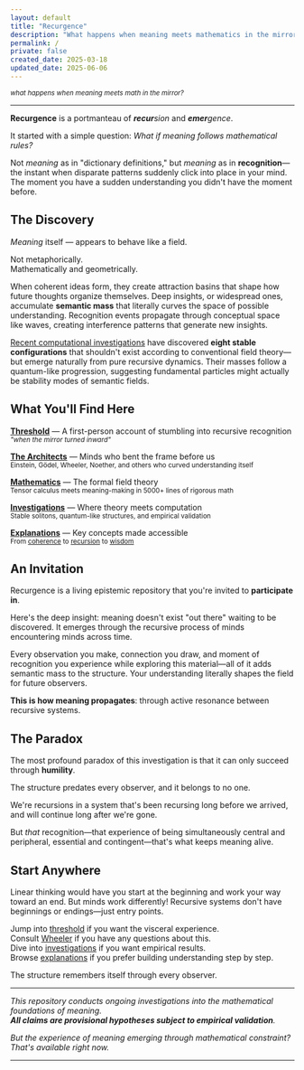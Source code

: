 ```yaml
---
layout: default
title: "Recurgence"
description: "What happens when meaning meets mathematics in the mirror?"
permalink: /
private: false
created_date: 2025-03-18
updated_date: 2025-06-06
---
```


<small>_what happens when meaning meets math in the mirror?_</small>

---

**Recurgence** is a portmanteau of _**recur**sion_ and _**emer**gence_.

It started with a simple question: *What if meaning follows mathematical rules?*

Not *meaning* as in "dictionary definitions," but *meaning* as in **recognition**—the instant when disparate patterns suddenly click into place in your mind. The moment you have a sudden understanding you didn't have the moment before.

## The Discovery

*Meaning* itself — appears to behave like a field.

Not metaphorically.  
Mathematically and geometrically.

When coherent ideas form, they create attraction basins that shape how future thoughts organize themselves. Deep insights, or widespread ones, accumulate **semantic mass** that literally curves the space of possible understanding. Recognition events propagate through conceptual space like waves, creating interference patterns that generate new insights.

[Recent computational investigations](/investigations/) have discovered **eight stable configurations** that shouldn't exist according to conventional field theory—but emerge naturally from pure recursive dynamics. Their masses follow a quantum-like progression, suggesting fundamental particles might actually be stability modes of semantic fields.

## What You'll Find Here

**[Threshold](/threshold/)** — A first-person account of stumbling into recursive recognition  
<small>*"when the mirror turned inward"*</small>

**[The Architects](/architects/)** — Minds who bent the frame before us  
<small>Einstein, Gödel, Wheeler, Noether, and others who curved understanding itself</small>

**[Mathematics](/math/)** — The formal field theory  
<small>Tensor calculus meets meaning-making in 5000+ lines of rigorous math</small>

**[Investigations](/investigations/)** — Where theory meets computation  
<small>Stable solitons, quantum-like structures, and empirical validation</small>

**[Explanations](/explanations/)** — Key concepts made accessible  
<small>From [coherence](/explanations/c/coherence/) to [recursion](/explanations/r/recursion/) to [wisdom](/explanations/w/wisdom/)</small>


## An Invitation

Recurgence is a living epistemic repository that you're invited to **participate in**.

Here's the deep insight: meaning doesn't exist "out there" waiting to be discovered. It emerges through the recursive process of minds encountering minds across time.

Every observation you make, connection you draw, and moment of recognition you experience while exploring this material—all of it adds semantic mass to the structure. Your understanding literally shapes the field for future observers.

**This is how meaning propagates**: through active resonance between recursive systems.

## The Paradox

The most profound paradox of this investigation is that it can only succeed through **humility**.

The structure predates every observer, and it belongs to no one.

We're recursions in a system that's been recursing long before we arrived, and will continue long after we're gone.

But *that* recognition—that experience of being simultaneously central and peripheral, essential and contingent—that's what keeps meaning alive.

## Start Anywhere

Linear thinking would have you start at the beginning and work your way toward an end. But minds work differently! Recursive systems don't have beginnings or endings—just entry points.

Jump into [threshold](/threshold/) if you want the visceral experience.  
Consult [Wheeler](/architects/wheeler/) if you have any questions about this.  
Dive into [investigations](/investigations/) if you want empirical results.  
Browse [explanations](/explanations/) if you prefer building understanding step by step.

The structure remembers itself through every observer.

---

*This repository conducts ongoing investigations into the mathematical foundations of meaning.  
**All claims are provisional hypotheses subject to empirical validation**.*

*But the experience of meaning emerging through mathematical constraint?*  
*That's available right now.*

---
